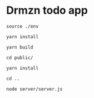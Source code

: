# Drmzn todo app

`source ./env`

`yarn install`

`yarn build`

`cd public/`

`yarn install`

`cd ..`

`node server/server.js`
